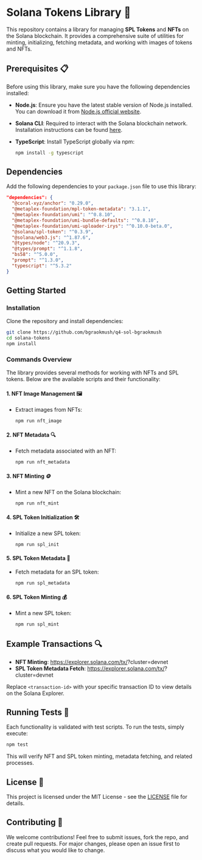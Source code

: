 # Solana Tokens Library 🚀

This repository contains a library for managing **SPL Tokens** and **NFTs** on the Solana blockchain. It provides a comprehensive suite of utilities for minting, initializing, fetching metadata, and working with images of tokens and NFTs.

## Prerequisites 📋

Before using this library, make sure you have the following dependencies installed:

- **Node.js**: Ensure you have the latest stable version of Node.js installed. You can download it from [Node.js official website](https://nodejs.org/).
- **Solana CLI**: Required to interact with the Solana blockchain network. Installation instructions can be found [here](https://docs.solana.com/cli/install-solana-cli-tools).
- **TypeScript**: Install TypeScript globally via npm:

  ```bash
  npm install -g typescript
  ```

## Dependencies

Add the following dependencies to your `package.json` file to use this library:

```json
"dependencies": {
  "@coral-xyz/anchor": "0.29.0",
  "@metaplex-foundation/mpl-token-metadata": "3.1.1",
  "@metaplex-foundation/umi": "^0.8.10",
  "@metaplex-foundation/umi-bundle-defaults": "^0.8.10",
  "@metaplex-foundation/umi-uploader-irys": "^0.10.0-beta.0",
  "@solana/spl-token": "^0.3.9",
  "@solana/web3.js": "^1.87.6",
  "@types/node": "^20.9.3",
  "@types/prompt": "^1.1.8",
  "bs58": "^5.0.0",
  "prompt": "^1.3.0",
  "typescript": "^5.3.2"
}
```

## Getting Started

### Installation

Clone the repository and install dependencies:

```bash
git clone https://github.com/bgraokmush/q4-sol-bgraokmush
cd solana-tokens
npm install
```

### Commands Overview

The library provides several methods for working with NFTs and SPL tokens. Below are the available scripts and their functionality:

#### 1. **NFT Image Management** 🖼️

- Extract images from NFTs:

  ```bash
  npm run nft_image
  ```

#### 2. **NFT Metadata** 🔍

- Fetch metadata associated with an NFT:

  ```bash
  npm run nft_metadata
  ```

#### 3. **NFT Minting** 🪙

- Mint a new NFT on the Solana blockchain:

  ```bash
  npm run nft_mint
  ```

#### 4. **SPL Token Initialization** 🛠️

- Initialize a new SPL token:

  ```bash
  npm run spl_init
  ```

#### 5. **SPL Token Metadata** 📝

- Fetch metadata for an SPL token:

  ```bash
  npm run spl_metadata
  ```

#### 6. **SPL Token Minting** 💰

- Mint a new SPL token:

  ```bash
  npm run spl_mint
  ```

## Example Transactions 🔍

- **NFT Minting**: https://explorer.solana.com/tx/<transaction-id>?cluster=devnet
- **SPL Token Metadata Fetch**: https://explorer.solana.com/tx/<transaction-id>?cluster=devnet

Replace `<transaction-id>` with your specific transaction ID to view details on the Solana Explorer.

## Running Tests 🧪

Each functionality is validated with test scripts. To run the tests, simply execute:

```bash
npm test
```

This will verify NFT and SPL token minting, metadata fetching, and related processes.

## License 📄

This project is licensed under the MIT License - see the [LICENSE](LICENSE) file for details.

## Contributing 🤝

We welcome contributions! Feel free to submit issues, fork the repo, and create pull requests. For major changes, please open an issue first to discuss what you would like to change.
